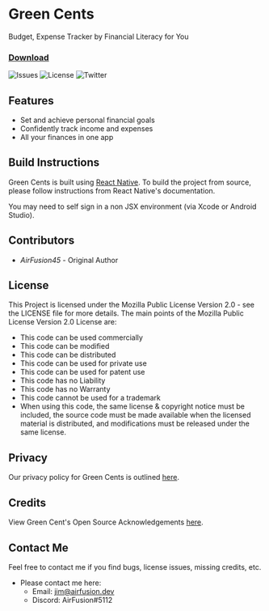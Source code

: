 # Green Cents
Budget, Expense Tracker by Financial Literacy for You

### [Download](http://hyperurl.co/greencents)

![Issues](https://img.shields.io/github/issues/Financial-Literacy-for-You/Green-Cents?style=for-the-badge)
![License](https://img.shields.io/github/license/Financial-Literacy-for-You/Green-Cents?style=for-the-badge)
![Twitter](https://img.shields.io/twitter/url?url=https%3A%2F%2Fgithub.com%2FFinancial-Literacy-for-You%2FGreen-Cents?style=for-the-badge)

## Features
- Set and achieve personal financial goals
- Confidently track income and expenses
- All your finances in one app

## Build Instructions
Green Cents is built using [React Native](https://reactnative.dev/). To build the project from source, please follow instructions from React Native's documentation.

You may need to self sign in a non JSX environment (via Xcode or Android Studio).  

## Contributors
* *AirFusion45* - Original Author

## License 
This Project is licensed under the Mozilla Public License Version 2.0 - see the LICENSE file for more details. The main points of the Mozilla Public License Version 2.0 License are:
  
  * This code can be used commercially
  * This code can be modified
  * This code can be distributed
  * This code can be used for private use
  * This code can be used for patent use
  * This code has no Liability
  * This code has no Warranty
  * This code cannot be used for a trademark
  * When using this code, the same license & copyright notice must be included, the source code must be made available when the licensed material is distributed, and modifications must be released under the same license.


## Privacy
Our privacy policy for Green Cents is outlined [here](https://financialliteracyforyou.org/app-legal).

## Credits
View Green Cent's Open Source Acknowledgements [here](https://www.financialliteracyforyou.org/app-licenses).

## Contact Me
Feel free to contact me if you find bugs, license issues, missing credits, etc.

  * Please contact me here:
    * Email: jim@airfusion.dev
    * Discord: AirFusion#5112